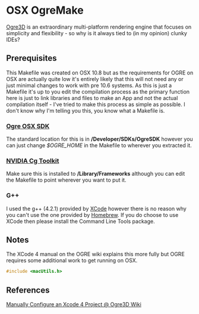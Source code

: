 # OSX OgreMake

[Ogre3D](http://www.ogre3d.org/) is an extraordinary multi-platform rendering engine that focuses on simplicity and flexibility - so why is it always tied to (in my opinion) clunky IDEs?

## Prerequisites

This Makefile was created on OSX 10.8 but as the requirements for OGRE on OSX are actually quite low it's entirely likely that this will not need any or just minimal changes to work with pre 10.6 systems. As this is just a Makefile it's up to you edit the compilation process as the primary function here is just to link libraries and files to make an App and not the actual compilation itself - I've tried to make this process as simple as possible. I don't know why I'm telling you this, you know what a Makefile is.

### [Ogre OSX SDK](http://sourceforge.net/projects/ogre/files/ogre/1.8/1.8.0/OgreSDK_v1-8-0.dmg/download)
The standard location for this is in __/Developer/SDKs/OgreSDK__ however you can just change _$OGRE_HOME_ in the Makefile to wherever you extracted it.

### [NVIDIA Cg Toolkit](http://developer.download.nvidia.com/cg/Cg_3.1/Cg-3.1_April2012.dmg)
Make sure this is installed to __/Library/Frameworks__ although you can edit the Makefile to point wherever you want to put it.

### G++
I used the g++ (4.2.1) provided by [XCode](https://itunes.apple.com/us/app/xcode/id497799835?ls=1&mt=12) however there is no reason why you can't use the one provided by [Homebrew](http://mxcl.github.com/homebrew/). If you do choose to use XCode then please install the Command Line Tools package.

## Notes
The XCode 4 manual on the OGRE wiki explains this more fully but OGRE requires some additional work to get running on OSX.

```c++
#include <macUtils.h>
```

## References
[Manually Configure an Xcode 4 Project @ Ogre3D Wiki](http://www.ogre3d.org/tikiwiki/tiki-index.php?page=Manually+configure+an+Xcode+4+project)
